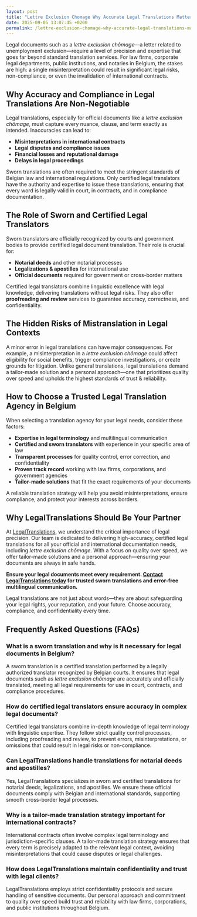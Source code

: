 ```yaml
---
layout: post
title: "Lettre Exclusion Chomage Why Accurate Legal Translations Matter"
date: 2025-09-05 13:07:45 +0200
permalink: /lettre-exclusion-chomage-why-accurate-legal-translations-matter/
---
```

Legal documents such as a *lettre exclusion chômage*—a letter related to unemployment exclusion—require a level of precision and expertise that goes far beyond standard translation services. For law firms, corporate legal departments, public institutions, and notaries in Belgium, the stakes are high: a single misinterpretation could result in significant legal risks, non-compliance, or even the invalidation of international contracts.

## Why Accuracy and Compliance in Legal Translations Are Non-Negotiable

Legal translations, especially for official documents like a *lettre exclusion chômage*, must capture every nuance, clause, and term exactly as intended. Inaccuracies can lead to:

- **Misinterpretations in international contracts**
- **Legal disputes and compliance issues**
- **Financial losses and reputational damage**
- **Delays in legal proceedings**

Sworn translations are often required to meet the stringent standards of Belgian law and international regulations. Only certified legal translators have the authority and expertise to issue these translations, ensuring that every word is legally valid in court, in contracts, and in compliance documentation.

## The Role of Sworn and Certified Legal Translators

Sworn translators are officially recognized by courts and government bodies to provide certified legal document translation. Their role is crucial for:

- **Notarial deeds** and other notarial processes
- **Legalizations & apostilles** for international use
- **Official documents** required for government or cross-border matters

Certified legal translators combine linguistic excellence with legal knowledge, delivering translations without legal risks. They also offer **proofreading and review** services to guarantee accuracy, correctness, and confidentiality.

## The Hidden Risks of Mistranslation in Legal Contexts

A minor error in legal translations can have major consequences. For example, a misinterpretation in a *lettre exclusion chômage* could affect eligibility for social benefits, trigger compliance investigations, or create grounds for litigation. Unlike general translations, legal translations demand a tailor-made solution and a personal approach—one that prioritizes quality over speed and upholds the highest standards of trust & reliability.

## How to Choose a Trusted Legal Translation Agency in Belgium

When selecting a translation agency for your legal needs, consider these factors:

- **Expertise in legal terminology** and multilingual communication
- **Certified and sworn translators** with experience in your specific area of law
- **Transparent processes** for quality control, error correction, and confidentiality
- **Proven track record** working with law firms, corporations, and government agencies
- **Tailor-made solutions** that fit the exact requirements of your documents

A reliable translation strategy will help you avoid misinterpretations, ensure compliance, and protect your interests across borders.

## Why LegalTranslations Should Be Your Partner

At [LegalTranslations](https://www.legaltranslations.be/), we understand the critical importance of legal precision. Our team is dedicated to delivering high-accuracy, certified legal translations for all your official and international documentation needs, including *lettre exclusion chômage*. With a focus on quality over speed, we offer tailor-made solutions and a personal approach—ensuring your documents are always in safe hands.

**Ensure your legal documents meet every requirement. [Contact LegalTranslations today](https://www.legaltranslations.be/) for trusted sworn translations and error-free multilingual communication.**

Legal translations are not just about words—they are about safeguarding your legal rights, your reputation, and your future. Choose accuracy, compliance, and confidentiality every time.

## Frequently Asked Questions (FAQs)

### What is a sworn translation and why is it necessary for legal documents in Belgium?

A sworn translation is a certified translation performed by a legally authorized translator recognized by Belgian courts. It ensures that legal documents such as *lettre exclusion chômage* are accurately and officially translated, meeting all legal requirements for use in court, contracts, and compliance procedures.

### How do certified legal translators ensure accuracy in complex legal documents?

Certified legal translators combine in-depth knowledge of legal terminology with linguistic expertise. They follow strict quality control processes, including proofreading and review, to prevent errors, misinterpretations, or omissions that could result in legal risks or non-compliance.

### Can LegalTranslations handle translations for notarial deeds and apostilles?

Yes, LegalTranslations specializes in sworn and certified translations for notarial deeds, legalizations, and apostilles. We ensure these official documents comply with Belgian and international standards, supporting smooth cross-border legal processes.

### Why is a tailor-made translation strategy important for international contracts?

International contracts often involve complex legal terminology and jurisdiction-specific clauses. A tailor-made translation strategy ensures that every term is precisely adapted to the relevant legal context, avoiding misinterpretations that could cause disputes or legal challenges.

### How does LegalTranslations maintain confidentiality and trust with legal clients?

LegalTranslations employs strict confidentiality protocols and secure handling of sensitive documents. Our personal approach and commitment to quality over speed build trust and reliability with law firms, corporations, and public institutions throughout Belgium.

<script type="application/ld+json">
{
  "@context": "https://schema.org",
  "@type": "BlogPosting",
  "headline": "Lettre Exclusion Chomage Why Accurate Legal Translations Matter",
  "description": "Explore the critical importance of accurate, certified legal translations for documents like lettre exclusion chômage in Belgium. Understand risks, translator roles, and how LegalTranslations delivers trusted sworn translations.",
  "author": {
    "@type": "Person",
    "name": "LegalTranslations"
  },
  "publisher": {
    "@type": "Person",
    "name": "LegalTranslations"
  },
  "mainEntityOfPage": {
    "@type": "WebPage",
    "@id": "https://www.legaltranslations.be/blog/lettre-exclusion-chomage-accuracy"
  },
  "datePublished": "2024-06-01",
  "dateModified": "2024-06-01",
  "keywords": "Sworn translations, Legal translations, Multilingual communication, International contracts, Notarial deeds, Official documents, Legalizations & apostilles, Proofreading and review, Translation strategy, Translation agency, Quality over speed, Tailor-made solutions, Personal approach, Trust & reliability, Translations without legal risks, Error correction, Misinterpretations in international contracts, legal translation services, certified legal translators, accurate legal document translation",
  "articleSection": "Legal translation services in Belgium",
  "inLanguage": "en"
}
</script>

<script type="application/ld+json">
{
  "@context": "https://schema.org",
  "@type": "FAQPage",
  "mainEntity": [
    {
      "@type": "Question",
      "name": "What is a sworn translation and why is it necessary for legal documents in Belgium?",
      "acceptedAnswer": {
        "@type": "Answer",
        "text": "A sworn translation is a certified translation performed by a legally authorized translator recognized by Belgian courts. It ensures that legal documents such as lettre exclusion chômage are accurately and officially translated, meeting all legal requirements for use in court, contracts, and compliance procedures."
      }
    },
    {
      "@type": "Question",
      "name": "How do certified legal translators ensure accuracy in complex legal documents?",
      "acceptedAnswer": {
        "@type": "Answer",
        "text": "Certified legal translators combine in-depth knowledge of legal terminology with linguistic expertise. They follow strict quality control processes, including proofreading and review, to prevent errors, misinterpretations, or omissions that could result in legal risks or non-compliance."
      }
    },
    {
      "@type": "Question",
      "name": "Can LegalTranslations handle translations for notarial deeds and apostilles?",
      "acceptedAnswer": {
        "@type": "Answer",
        "text": "Yes, LegalTranslations specializes in sworn and certified translations for notarial deeds, legalizations, and apostilles. We ensure these official documents comply with Belgian and international standards, supporting smooth cross-border legal processes."
      }
    },
    {
      "@type": "Question",
      "name": "Why is a tailor-made translation strategy important for international contracts?",
      "acceptedAnswer": {
        "@type": "Answer",
        "text": "International contracts often involve complex legal terminology and jurisdiction-specific clauses. A tailor-made translation strategy ensures that every term is precisely adapted to the relevant legal context, avoiding misinterpretations that could cause disputes or legal challenges."
      }
    },
    {
      "@type": "Question",
      "name": "How does LegalTranslations maintain confidentiality and trust with legal clients?",
      "acceptedAnswer": {
        "@type": "Answer",
        "text": "LegalTranslations employs strict confidentiality protocols and secure handling of sensitive documents. Our personal approach and commitment to quality over speed build trust and reliability with law firms, corporations, and public institutions throughout Belgium."
      }
    }
  ]
}
</script>